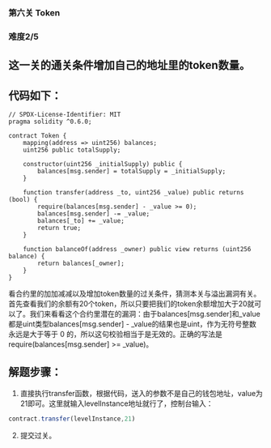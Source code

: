 ### 第六关 Token
### 难度2/5
## 这一关的通关条件增加自己的地址里的token数量。
## 代码如下：
```Solidity
// SPDX-License-Identifier: MIT
pragma solidity ^0.6.0;

contract Token {
    mapping(address => uint256) balances;
    uint256 public totalSupply;

    constructor(uint256 _initialSupply) public {
        balances[msg.sender] = totalSupply = _initialSupply;
    }

    function transfer(address _to, uint256 _value) public returns (bool) {
        require(balances[msg.sender] - _value >= 0);
        balances[msg.sender] -= _value;
        balances[_to] += _value;
        return true;
    }

    function balanceOf(address _owner) public view returns (uint256 balance) {
        return balances[_owner];
    }
}
```
看合约里的加加减减以及增加token数量的过关条件，猜测本关与溢出漏洞有关。首先查看我们的余额有20个token，所以只要把我们的token余额增加大于20就可以了。我们来看看这个合约里潜在的漏洞：由于balances[msg.sender]和_value都是uint类型balances[msg.sender] - _value的结果也是uint，作为无符号整数永远是大于等于 0 的，所以这句校验相当于是无效的。正确的写法是require(balances[msg.sender] >= _value)。
## 解题步骤：
1. 直接执行transfer函数，根据代码，送入的参数不是自己的钱包地址，value为21即可。这里就输入levelInstance地址就行了，控制台输入：
```Javascript
contract.transfer(levelInstance,21)
```
2. 提交过关。
